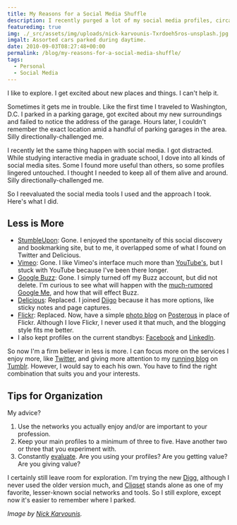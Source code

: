 ```yaml
---
title: My Reasons for a Social Media Shuffle
description: I recently purged a lot of my social media profiles, circa 2010.
featuredimg: true
img: ./_src/assets/img/uploads/nick-karvounis-Txrdoeh5ros-unsplash.jpg
imgalt: Assorted cars parked during daytime.
date: 2010-09-03T08:27:48+00:00
permalink: /blog/my-reasons-for-a-social-media-shuffle/
tags:
  - Personal
  - Social Media
---
```


I like to explore. I get excited about new places and things. I can't help it.

Sometimes it gets me in trouble. Like the first time I traveled to Washington, D.C. I parked in a parking garage, got excited about my new surroundings and failed to notice the address of the garage. Hours later, I couldn't remember the exact location amid a handful of parking garages in the area. Silly directionally-challenged me.

I recently let the same thing happen with social media. I got distracted. While studying interactive media in graduate school, I dove into all kinds of social media sites. Some I found more useful than others, so some profiles lingered untouched. I thought I needed to keep all of them alive and around. Silly directionally-challenged me.

So I reevaluated the social media tools I used and the approach I took. Here's what I did.

## Less is More

- [StumbleUpon](http://stumbleupon.com/): Gone. I enjoyed the spontaneity of this social discovery and bookmarking site, but to me, it overlapped some of what I found on Twitter and Delicious.
- [Vimeo](http://vimeo.com/): Gone. I like Vimeo's interface much more than [YouTube's](http://youtube.com), but I stuck with YouTube because I've been there longer.
- [Google Buzz](http://www.google.com/buzz): Gone. I simply turned off my Buzz account, but did not delete. I'm curious to see what will happen with the [much-rumored Google Me](http://news.cnet.com/8301-30684_3-20009159-265.html), and how that will effect Buzz.
- [Delicious](http://delicious.com/): Replaced. I joined [Diigo](http://diigo.com/user/davidakennedy) because it has more options, like sticky notes and page captures.
- [Flickr](http://flickr.com/): Replaced. Now, have a simple [photo blog](http://davidakennedy.wordpress.com) on [Posterous](http://posterous.com/) in place of Flickr. Although I love Flickr, I never used it that much, and the blogging style fits me better.
- I also kept profiles on the current standbys: [Facebook](http://facebook.com/davidakennedy) and [LinkedIn](http://www.linkedin.com/in/davidakennedy).

So now I'm a firm believer in less is more. I can focus more on the services I enjoy more, like [Twitter](http://twitter.com/DavidAKennedy/), and giving more attention to my [running blog](http://www.gutcheckrunning.com/) on [Tumblr](http://tumblr.com/). However, I would say to each his own. You have to find the right combination that suits you and your interests.

## Tips for Organization

My advice?

1. Use the networks you actually enjoy and/or are important to your profession.
2. Keep your main profiles to a minimum of three to five. Have another two or three that you experiment with.
3. Constantly [evaluate](http://techcrunch.com/2010/08/30/if-you%E2%80%99ve-got-social-media-fatigue-ur-doin-it-wrong/). Are you using your profiles? Are you getting value? Are you giving value?

I certainly still leave room for exploration. I'm trying the new [Digg](http://digg.com/davidakennedy), although I never used the older version much, and [Cliqset](http://cliqset.com/davidakennedy) stands alone as one of my favorite, lesser-known social networks and tools. So I still explore, except now it's easier to remember where I parked.

_Image by [
Nick Karvounis](https://unsplash.com/photos/Txrdoeh5ros)._

